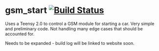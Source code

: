 # gsm_start [![Build Status](https://travis-ci.org/king-jam/gsm_start.svg?branch=master)](https://travis-ci.org/king-jam/gsm_start)

Uses a Teensy 2.0 to control a GSM module for starting a car. Very simple and preliminary code. Not handling many edge cases that should be accounted for.

Needs to be expanded - build log will be linked to website soon.
